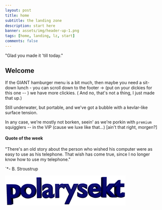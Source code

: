 ```yaml
---
layout: post
title: home
subtitle: the landing zone
description: start here
banner: assets/img/header-up-1.png
tags: [home, landing, lz, start]
comments: false
---
```


"Glad you made it 'till today."


## Welcome

If the GIANT hamburger menu is a bit much, then maybe you need a sit-down lunch - you can scroll down to the footer &rarr; (put on your dickies for this one -- ) we have more clickies. ( And no, that's not a thing, I just made that up.)

Still underwater, but portable, and we've got a bubble with a kevlar-like surface tension.

In any case, we're mostly not borken, seein' as we're porkin with `premium` squigglers -- in the VIP (cause we luxe like that...) [ain't that right, morgen?]

#### Quote of the week
"There's an old story about the person who wished his computer were as easy to use as his telephone.
That wish has come true, since I no longer know how to use my telephone."

`*- B. Stroustrup








<!--
## Upcoming

* Manual Page Resources

* Reorganization of certain articles into reference

* Fixes on links

* Glossary Updates
-->


<img src="/assets/img/pskt_logo_0.png" />

